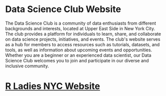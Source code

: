 # Data Science Club Website

The Data Science Club is a community of data enthusiasts from different backgrounds and interests, located at Upper East Side in New York City. The club provides a platform for individuals to learn, share, and collaborate on data science projects, initiatives, and events. The club's website serves as a hub for members to access resources such as tutorials, datasets, and tools, as well as information about upcoming events and opportunities. Whether you are a beginner or an experienced data scientist, our Data Science Club welcomes you to join and participate in our diverse and inclusive community.

# [R Ladies NYC Website](https://github.com/anniliu1/rladies-nyc.github.io)


